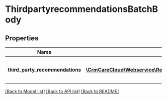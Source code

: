 # ThirdpartyrecommendationsBatchBody

## Properties
Name | Type | Description | Notes
------------ | ------------- | ------------- | -------------
**third_party_recommendations** | [**\CrmCareCloud\Webservice\RestApi\Client\Model\ThirdPartyRecommendation[]**](ThirdPartyRecommendation.md) | List of the Recommendations from third party system | 

[[Back to Model list]](../../README.md#documentation-for-models) [[Back to API list]](../../README.md#documentation-for-api-endpoints) [[Back to README]](../../README.md)

